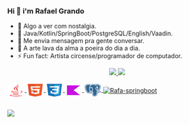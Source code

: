 

### Hi 👋 i'm Rafael Grando 

- 🔭 Algo a ver com nostalgia.
- 🌱 Java/Kotlin/SpringBoot/PostgreSQL/English/Vaadin.
- 🤔 Me envia mensagem pra gente conversar.
- 💬 A arte lava da alma a poeira do dia a dia.
- ⚡ Fun fact: Artista circense/programador de computador.

 <div align="center">
  <a href="https://github.com/rafikiCWB">
   <img height="180em" src="https://github-readme-stats.vercel.app/api?username=rafikiCWB&show_icons=true&theme=dracula&include_all_commits=true&count_private=true"/>
  <img height="180em" src="https://github-readme-stats.vercel.app/api/top-langs/?username=rafikiCWB&layout=compact&langs_count=7&theme=dracula"/>
</div> 
<div style="display: inline_block"><br>

  <img align="center" alt="Rafa-Java" height="30" width="40" src="https://raw.githubusercontent.com/devicons/devicon/master/icons/java/java-plain.svg">
  
  <img align="center" alt="Rafa-HTML" height="30" width="40" src="https://raw.githubusercontent.com/devicons/devicon/master/icons/html5/html5-original.svg">
  
  <img align="center" alt="Rafa-CSS" height="30" width="40" src="https://raw.githubusercontent.com/devicons/devicon/master/icons/css3/css3-original.svg">
  
  <img align="center" alt="Rafa-kotlin" height="30" width="40" src="https://raw.githubusercontent.com/devicons/devicon/master/icons/kotlin/kotlin-plain.svg">
  
 <img align="center" alt="Rafa-postgresql" height="30" width="40" src="https://raw.githubusercontent.com/devicons/devicon/master/icons/postgresql/postgresql-plain.svg">
 
 <img align="center" alt="Rafa-springboot" height="30" width="40" src="[https://raw.githubusercontent.com/devicons/devicon/master/icons/spring/spring-plain.svg](https://www.onlevelup.com/wp-content/uploads/2021/03/spring-boot-logo-png-4-transparent.png)">
 
 ##
 
  <div> 
 <a href="https://www.linkedin.com/in/rafael-grando-691790137/" target="_blank"><img src="https://img.shields.io/badge/-LinkedIn-%230077B5?style=for-the-badge&logo=linkedin&logoColor=white" target="_blank"></a> 
 
<!--  ![Snake animation](https://github.com/rafaballerini/rafaballerini/blob/output/github-contribution-grid-snake.svg) -->
 
</div>


